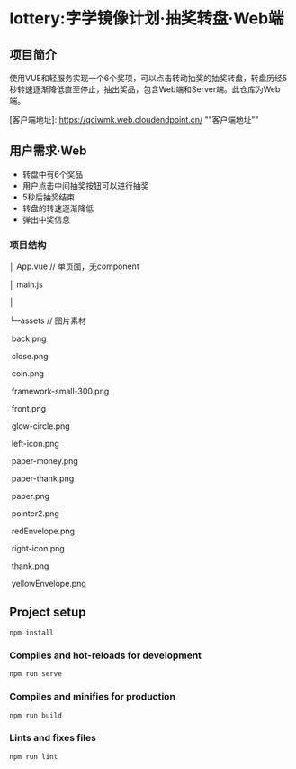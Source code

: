 # lottery:字学镜像计划·抽奖转盘·Web端

## 项目简介

使用VUE和轻服务实现一个6个奖项，可以点击转动抽奖的抽奖转盘，转盘历经5秒转速逐渐降低直至停止，抽出奖品，包含Web端和Server端。此仓库为Web端。


[客户端地址]: https://qciwmk.web.cloudendpoint.cn/	""客户端地址""
## 用户需求·Web

- 转盘中有6个奖品
- 用户点击中间抽奖按钮可以进行抽奖
- 5秒后抽奖结束
- 转盘的转速逐渐降低
- 弹出中奖信息

### 项目结构

│  App.vue  // 单页面，无component

│  main.js 

│                                                                                                                                                                                                              

└─assets     // 图片素材                                        

​        back.png                                                                                                                                                                                               

​        close.png                                                                                                                                                                                              

​        coin.png                                                                                                                                                                                               

​        framework-small-300.png                                                                                                                                                                                

​        front.png                                                                                                                                                                                              

​        glow-circle.png                                                                                                                                                                                        

​        left-icon.png                                                                                                                                                                                          

​        paper-money.png                                                                                                                                                                                        

​        paper-thank.png                                                                                                                                                                                        

​        paper.png                                                                                                                                                                                              

​        pointer2.png                                                                                                                                                                                           

​        redEnvelope.png                                                                                                                                                                                        

​        right-icon.png                                                                                                                                                                                         

​        thank.png                                                                                                                                                                                              

​        yellowEnvelope.png 

## Project setup

```
npm install
```

### Compiles and hot-reloads for development

```
npm run serve
```

### Compiles and minifies for production

```
npm run build
```

### Lints and fixes files

```
npm run lint
```

### 
